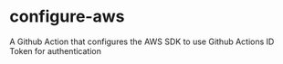 # configure-aws
A Github Action that configures the AWS SDK to use Github Actions ID Token for authentication
